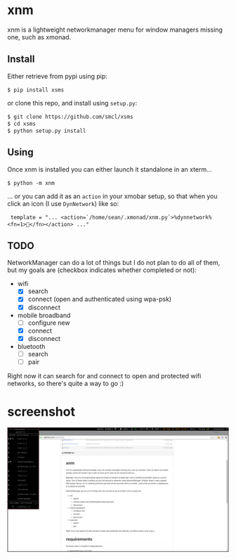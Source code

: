 # xnm
xnm is a lightweight networkmanager menu for window managers missing one, such as xmonad.

## Install

Either retrieve from pypi using pip:

```
$ pip install xsms
```

or clone this repo, and install using `setup.py`:
```
$ git clone https://github.com/smcl/xsms
$ cd xsms
$ python setup.py install
```

## Using

Once xnm is installed you can either launch it standalone in an xterm...

```
$ python -m xnm
```

... or you can add it as an `action` in your xmobar setup, so that when you click an icon (I use `DynNetwork`) like so:

```
 template = "... <action=`/home/sean/.xmonad/xnm.py`>%dynnetwork% <fn=1></fn></action> ..."
```

## TODO

NetworkManager can do a lot of things but I do not plan to do all of them, but my goals are (checkbox indicates whether completed or not):

* wifi
  * [x] search
  * [x] connect (open and authenticated using wpa-psk)
  * [x]  disconnect
* mobile broadband
  * [ ] configure new
  * [x] connect
  * [x] disconnect
* bluetooth
  * [ ] search
  * [ ] pair

Right now it can search for and connect to open and protected wifi networks, so there's quite a way to go :)

# screenshot

![work in progress](/xnm-screenshot.png?raw=true)
